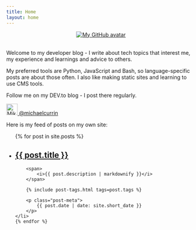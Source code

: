 ```yaml
---
title: Home
layout: home
---
```


<div align="center">
    <a href="{{ site.github.owner_url }}">
        <img src="{{ site.github.owner_url }}.png" alt="My GitHub avatar" title="My GitHub avatar" />
    </a>
</div>
<br>

Welcome to my developer blog - I write about tech topics that interest me, my experience and learnings and advice to others.

My preferred tools are Python, JavaScript and Bash, so language-specific posts are about those often. I also like making static sites and learning to use CMS tools.

Follow me on my DEV.to blog - I post there regularly.

<a href="https://dev.to/michaelcurrin">
    <img src="https://d2fltix0v2e0sb.cloudfront.net/dev-badge.svg"
        alt="Mike's DEV Profile" height="30" width="30"
        style="background: white;">
    <span>@michaelcurrin</span>
</a>

Here is my feed of posts on my own site:

<ul>
    {% for post in site.posts %}
    <li>
        <h2 class="post-title p-name"><a href="{{ post.url | relative_url }}">{{ post.title }}</a></h2>

        <span>
            <i>{{ post.description | markdownify }}</i>
        </span>

        {% include post-tags.html tags=post.tags %}

        <p class="post-meta">
            {{ post.date | date: site.short_date }}
        </p>
    </li>
    {% endfor %}
</ul>
